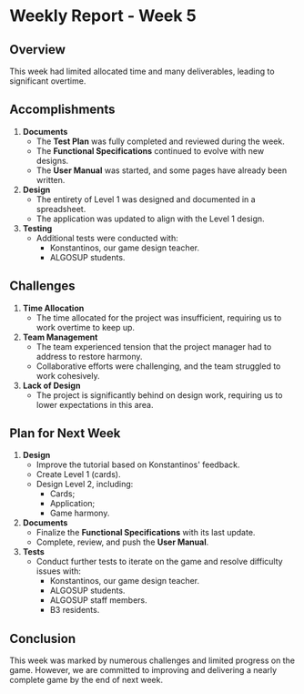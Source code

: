 # Weekly Report - Week 5

## Overview

This week had limited allocated time and many deliverables, leading to significant overtime.

## Accomplishments

1. **Documents**
    - The **Test Plan** was fully completed and reviewed during the week.
    - The **Functional Specifications** continued to evolve with new designs.
    - The **User Manual** was started, and some pages have already been written.
2. **Design**
    - The entirety of Level 1 was designed and documented in a spreadsheet.
    - The application was updated to align with the Level 1 design.
3. **Testing**
    - Additional tests were conducted with:
        - Konstantinos, our game design teacher.
        - ALGOSUP students.

## Challenges

1. **Time Allocation**
    - The time allocated for the project was insufficient, requiring us to work overtime to keep up.
2. **Team Management**
    - The team experienced tension that the project manager had to address to restore harmony.
    - Collaborative efforts were challenging, and the team struggled to work cohesively.
3. **Lack of Design**
    - The project is significantly behind on design work, requiring us to lower expectations in this area.

## Plan for Next Week

1. **Design**
    - Improve the tutorial based on Konstantinos' feedback.
    - Create Level 1 (cards).
    - Design Level 2, including:
        - Cards;
        - Application;
        - Game harmony.
2. **Documents**
    - Finalize the **Functional Specifications** with its last update.
    - Complete, review, and push the **User Manual**.
3. **Tests**
    - Conduct further tests to iterate on the game and resolve difficulty issues with:
        - Konstantinos, our game design teacher.
        - ALGOSUP students.
        - ALGOSUP staff members.
        - B3 residents.

## Conclusion

This week was marked by numerous challenges and limited progress on the game. However, we are committed to improving and delivering a nearly complete game by the end of next week.
